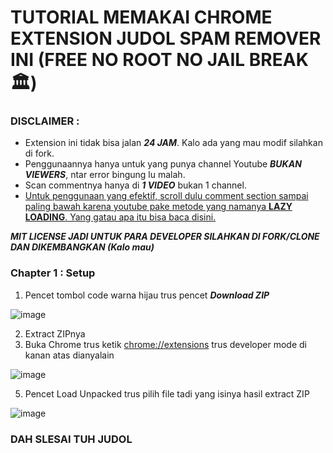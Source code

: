 # TUTORIAL MEMAKAI CHROME EXTENSION JUDOL SPAM REMOVER INI (FREE NO ROOT NO JAIL BREAK 🏛️)

### DISCLAIMER :
- Extension ini tidak bisa jalan <strong><em>24 JAM</em></strong>. Kalo ada yang mau modif silahkan di fork.
- Penggunaannya hanya untuk yang punya channel Youtube <strong><em>BUKAN VIEWERS</em></strong>, ntar error bingung lu malah.
- Scan commentnya hanya di <strong><em>1 VIDEO</em></strong> bukan 1 channel.
- <u>Untuk penggunaan yang efektif, scroll dulu comment section sampai paling bawah karena youtube pake metode yang namanya <strong>LAZY LOADING</strong>. Yang gatau apa itu bisa baca [disini](https://www.jagoanhosting.com/blog/apa-itu-lazy-load/).</u>

***MIT LICENSE JADI UNTUK PARA DEVELOPER SILAHKAN DI FORK/CLONE DAN DIKEMBANGKAN (Kalo mau)***

### Chapter 1 : Setup
1. Pencet tombol code warna hijau trus pencet <strong><em>Download ZIP</em></strong>

![image](https://github.com/user-attachments/assets/ca73f12d-03c0-4f4d-beb7-138d983ff65d)

2. Extract ZIPnya
3. Buka Chrome trus ketik [chrome://extensions](chrome://extensions) trus developer mode di kanan atas dianyalain

![image](https://github.com/user-attachments/assets/64570a1b-0415-4dd7-b7fe-3002f2002e0d)

5. Pencet Load Unpacked trus pilih file tadi yang isinya hasil extract ZIP

![image](https://github.com/user-attachments/assets/b3de806e-fada-4df7-b5fd-54c32242206b)

### DAH SLESAI TUH JUDOL
